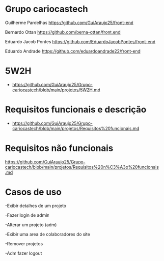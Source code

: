 # Grupo cariocastech
Guilherme Pardelhas https://github.com/GuiAraujo25/front-end

Bernardo Ottan  https://github.com/berna-ottan/front.end

Eduardo Jacob Pontes https://github.com/EduardoJacobPontes/front-end

Eduardo Andrade https://github.com/eduardoandrade22/front-end

# 5W2H

- https://github.com/GuiAraujo25/Grupo-cariocastech/blob/main/projetos/5W2H.md


# Requisitos funcionais e descrição

- https://github.com/GuiAraujo25/Grupo-cariocastech/blob/main/projetos/Requisitos%20funcionais.md 
  

# Requisitos não funcionais 

 https://github.com/GuiAraujo25/Grupo-cariocastech/blob/main/projetos/Requisitos%20n%C3%A3o%20funcionais.md

# Casos de uso
-Exibir detalhes de um projeto 

-Fazer login de admin

-Alterar um projeto  (adm)

-Exibir uma area de colaboradores do site

-Remover projetos

-Adm fazer logout



















